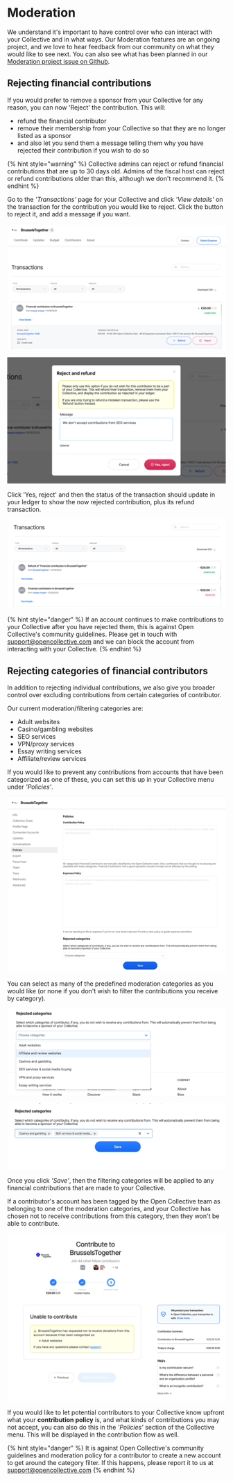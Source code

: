 # Moderation

We understand it's important to have control over who can interact with your Collective and in what ways. Our Moderation features are an ongoing project, and we love to hear feedback from our community on what they would like to see next. You can also see what has been planned in our [Moderation project issue on Github](https://github.com/opencollective/opencollective/issues/3461).

## Rejecting financial contributions

If you would prefer to remove a sponsor from your Collective for any reason, you can now 'Reject' the contribution. This will:

* refund the financial contributor
* remove their membership from your Collective so that they are no longer listed as a sponsor
* and also let you send them a message telling them why you have rejected their contribution if you wish to do so

{% hint style="warning" %}
Collective admins can reject or refund financial contributions that are up to 30 days old. Admins of the fiscal host can reject or refund contributions older than this, although we don't recommend it.
{% endhint %}

Go to the _'Transactions'_ page for your Collective and click _'View details'_ on the transaction for the contribution you would like to reject. Click the button to reject it, and add a message if you want.

![](../.gitbook/assets/screenshot-2020-10-16-at-10.39.09.png)

![](../.gitbook/assets/screenshot-2020-10-16-at-10.39.56.png)

Click 'Yes, reject' and then the status of the transaction should update in your ledger to show the now rejected contribution, plus its refund transaction.

![](../.gitbook/assets/screenshot-2020-10-16-at-10.40.34.png)

{% hint style="danger" %}
If an account continues to make contributions to your Collective after you have rejected them, this is against Open Collective's community guidelines. Please get in touch with[ support@opencollective.com](mailto:support@opencollective.com) and we can block the account from interacting with your Collective.
{% endhint %}

## Rejecting categories of financial contributors

In addition to rejecting individual contributions, we also give you broader control over excluding contributions from certain categories of contributor.

Our current moderation/filtering categories are:

* Adult websites
* Casino/gambling websites
* SEO services
* VPN/proxy services
* Essay writing services
* Affiliate/review services

If you would like to prevent any contributions from accounts that have been categorized as one of these, you can set this up in your Collective menu under _'Policies'_.

![](../.gitbook/assets/screenshot-2020-10-16-at-10.18.37.png)

You can select as many of the predefined moderation categories as you would like \(or none if you don't wish to filter the contributions you receive by category\).

![](../.gitbook/assets/screenshot-2020-10-16-at-10.18.48.png)

![](../.gitbook/assets/screenshot-2020-10-16-at-10.19.06.png)

Once you click _'Save'_, then the filtering categories will be applied to any financial contributions that are made to your Collective.

If a contributor's account has been tagged by the Open Collective team as belonging to one of the moderation categories, and your Collective has chosen not to receive contributions from this category, then they won't be able to contribute.

![](../.gitbook/assets/screenshot-2020-10-16-at-10.29.29.png)

If you would like to let potential contributors to your Collective know upfront what your **contribution policy** is, and what kinds of contributions you may not accept, you can also do this in the _'Policies'_ section of the Collective menu. This will be displayed in the contribution flow as well.

{% hint style="danger" %}
It is against Open Collective's community guidelines and moderation policy for a contributor to create a new account to get around the category filter. If this happens, please report it to us at [support@opencollective.com](mailto:support@opencollective.com)
{% endhint %}

